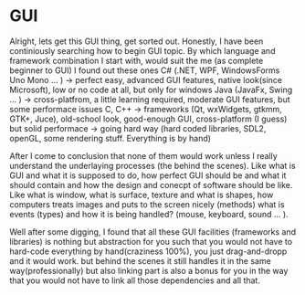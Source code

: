 # GUI

Alright, lets get this GUI thing, get sorted out. 
Honestly, I have been continiously searching how to begin GUI topic. 
By which language and framework combination I start with, would suit the me (as complete beginner to GUI)
I found out these ones 
  C# (.NET, WPF, WindowsForms Uno Mono ... ) -> perfect easy, advanced GUI features, native look(since Microsoft), low or no code at all,  but only for windows
  Java (JavaFx, Swing ... ) -> cross-platfrom, a little learning required, moderate GUI features, but some performace issues 
  C, C++
      -> frameworks (Qt, wxWidgets, gtkmm, GTK+, Juce), old-school look, good-enough GUI, cross-platform (I guess) but solid performace
      -> going hard way (hard coded libraries, SDL2, openGL, some rendering stuff. Everything is by hand)
      
After I come to conclusion that none of them would work unless I really understand the underlaying processes (the behind the scenes). 
Like what is GUI and what it is supposed to do, how perfect GUI should be and what it should contain and how the design and conecpt of software should be like.
Like what is window, what is surface,  texture and what is shapes, how computers treats images and puts to the screen nicely (methods)
what is events (types) and how it is being handled? (mouse, keyboard, sound ... ). 

Well after some digging, I found that all these GUI facilities (frameworks and libraries) is nothing but abstraction for you such that you would not have to 
hard-code everything by hand(craziness 100%), you just drag-and-dropp and it would work. 
but behind the scenes it still handles it in the same way(professionally) but also linking part is also a bonus for you in the way that you would not have to link all those 
dependencies and all that.
